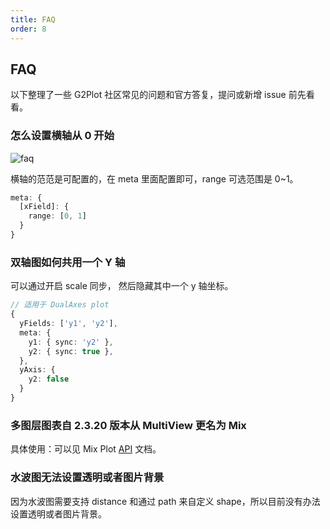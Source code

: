 ```yaml
---
title: FAQ
order: 8
---
```


## FAQ

以下整理了一些 G2Plot 社区常见的问题和官方答复，提问或新增 issue 前先看看。

### 怎么设置横轴从 0 开始

<img src="https://gw.alipayobjects.com/mdn/rms_d314dd/afts/img/A*NAvlTZ66qzMAAAAAAAAAAAAAARQnAQ" alt="faq">

横轴的范范是可配置的，在 meta 里面配置即可，range 可选范围是 0~1。

```ts
meta: {
  [xField]: {
    range: [0, 1]
  }
}
```

### 双轴图如何共用一个 Y 轴

可以通过开启 scale 同步， 然后隐藏其中一个 y 轴坐标。

```ts
// 适用于 DualAxes plot
{
  yFields: ['y1', 'y2'],
  meta: {
    y1: { sync: 'y2' },
    y2: { sync: true },
  },
  yAxis: {
    y2: false
  }
}
```

### 多图层图表自 2.3.20 版本从 MultiView 更名为 Mix

具体使用：可以见 Mix Plot [API](/zh/docs/api/advanced-plots/mix) 文档。

### 水波图无法设置透明或者图片背景

因为水波图需要支持 distance 和通过 path 来自定义 shape，所以目前没有办法设置透明或者图片背景。
